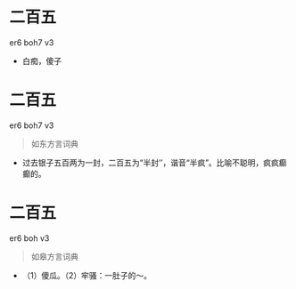 # 二百五
er6 boh7 v3
- 白痴，傻子

# 二百五
er6 boh7 v3
> 如东方言词典
- 过去银子五百两为一封，二百五为“半封’’，谐音“半疯”。比喻不聪明，疯疯癫癫的。

# 二百五
er6 boh v3
> 如皋方言词典
- （1）傻瓜。（2）牢骚：一肚子的～。
